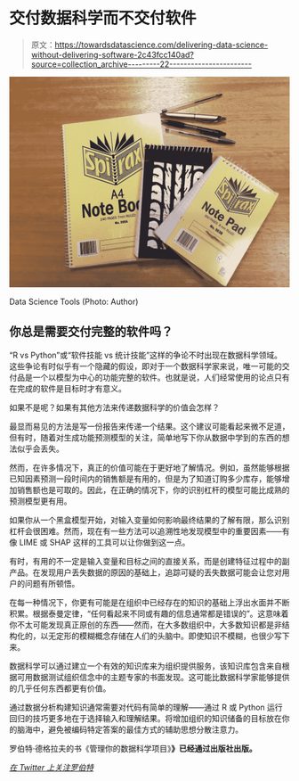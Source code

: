# 交付数据科学而不交付软件

> 原文：<https://towardsdatascience.com/delivering-data-science-without-delivering-software-2c43fcc140ad?source=collection_archive---------22----------------------->

![](img/747b0ace2edafb4e3e75bf3c5198b241.png)

Data Science Tools (Photo: Author)

## 你总是需要交付完整的软件吗？

“R vs Python”或“软件技能 vs 统计技能”这样的争论不时出现在数据科学领域。这些争论有时似乎有一个隐藏的假设，即对于一个数据科学家来说，唯一可能的交付品是一个以模型为中心的功能完整的软件。也就是说，人们经常使用的论点只有在完成的软件是目标时才有意义。

如果不是呢？如果有其他方法来传递数据科学的价值会怎样？

最显而易见的方法是写一份报告来传递一个结果。这个建议可能看起来微不足道，但有时，随着对生成功能预测模型的关注，简单地写下你从数据中学到的东西的想法似乎会丢失。

然而，在许多情况下，真正的价值可能在于更好地了解情况。例如，虽然能够根据已知因素预测一段时间内的销售额是有用的，但是为了知道订购多少库存，能够增加销售额也是可取的。因此，在正确的情况下，你的识别杠杆的模型可能比成熟的预测模型更有用。

如果你从一个黑盒模型开始，对输入变量如何影响最终结果的了解有限，那么识别杠杆会很困难。然而，现在有一些方法可以追溯性地发现模型中的重要因素——有像 LIME 或 SHAP 这样的工具可以让你做到这一点。

有时，有用的不一定是输入变量和目标之间的直接关系，而是创建特征过程中的副产品。在发现用户丢失数据的原因的基础上，追踪可疑的丢失数据可能会让您对用户的问题有所顿悟。

在每一种情况下，你更有可能是在组织中已经存在的知识的基础上浮出水面并不断积累。根据泰曼定律，“任何看起来不同或有趣的信息通常都是错误的”。这意味着你不太可能发现真正原创的东西——然而，在大多数组织中，大多数知识都是非结构化的，以无定形的模糊概念存储在人们的头脑中。即使知识不模糊，也很少写下来。

数据科学可以通过建立一个有效的知识库来为组织提供服务，该知识库包含来自根据可用数据测试组织信念中的主题专家的书面发现。这可能比数据科学家能够提供的几乎任何东西都更有价值。

通过数据分析构建知识通常需要对代码有简单的理解——通过 R 或 Python 运行回归的技巧更多地在于选择输入和理解结果。将增加组织的知识储备的目标放在你的脑海中，避免被编码特定答案的最佳方式的辅助思想分散注意力。

罗伯特·德格拉夫的书《管理你的数据科学项目》[](https://www.amazon.com/Managing-Your-Data-Science-Projects/dp/1484249062/ref=pd_rhf_ee_p_img_1?_encoding=UTF8&psc=1&refRID=4X4S14FQEBKHZSDYYMZY)**》已经通过出版社出版。**

*[*在 Twitter 上关注罗伯特*](https://twitter.com/RobertdeGraaf2)*
